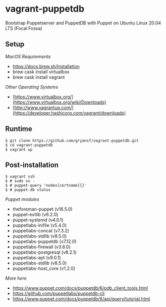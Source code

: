 # vagrant-puppetdb
Bootstrap Puppetserver and PuppetDB with Puppet on Ubuntu Linux 20.04 LTS (Focal Fossa)

Setup
-----

*MacOS Requirements*
- https://docs.brew.sh/Installation
- brew cask install virtualbox
- brew cask install vagrant

*Other Operating Systems*
- [https://www.virtualbox.org/](https://www.virtualbox.org/wiki/Downloads)
- [http://www.vagrantup.com/](https://developer.hashicorp.com/vagrant/downloads)

Runtime
-------
```
$ git clone https://github.com/gryansf/vagrant-puppetdb.git
$ cd vagrant-puppetdb
$ vagrant up
```

Post-installation
-----------------
```
$ vagrant ssh
$ # sudo su -
$ # puppet-query 'nodes[certname]{}'
$ # puppet-db status
```

*Puppet modules*
- theforeman-puppet (v16.5.0)
- puppet-extlib (v6.2.0)
- puppet-systemd (v4.0.1)
- puppetlabs-inifile (v5.4.0)
- puppetlabs-concat (v7.3.2)
- puppetlabs-stdlib (v8.5.0)
- puppetlabs-puppetdb (v7.12.0)
- puppetlabs-firewall (v3.6.0)
- puppetlabs-postgresql (v8.2.1)
- puppetlabs-apt (v9.0.1)
- puppetlabs-stdlib (v8.5.0)
- puppetlabs-host_core (v1.2.0)

*More here*
- https://www.puppet.com/docs/puppetdb/6/pdb_client_tools.html
- https://github.com/puppetlabs/puppetdb-cli
- https://www.puppet.com/docs/puppetdb/6/api/query/tutorial.html
